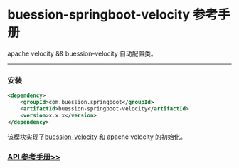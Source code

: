 # buession-springboot-velocity 参考手册


apache velocity && buession-velocity 自动配置类。


---


### 安装

```xml
<dependency>
    <groupId>com.buession.springboot</groupId>
    <artifactId>buession-springboot-velocity</artifactId>
    <version>x.x.x</version>
</dependency>
```


该模块实现了[buession-velocity](https://www.buession.com/manual/2.3/velocity/index.html) 和 apache velocity 的初始化。


### [API 参考手册>>](https://javadoc.io/static/com.buession.springboot/buession-springboot-velocity/2.3.0/)
